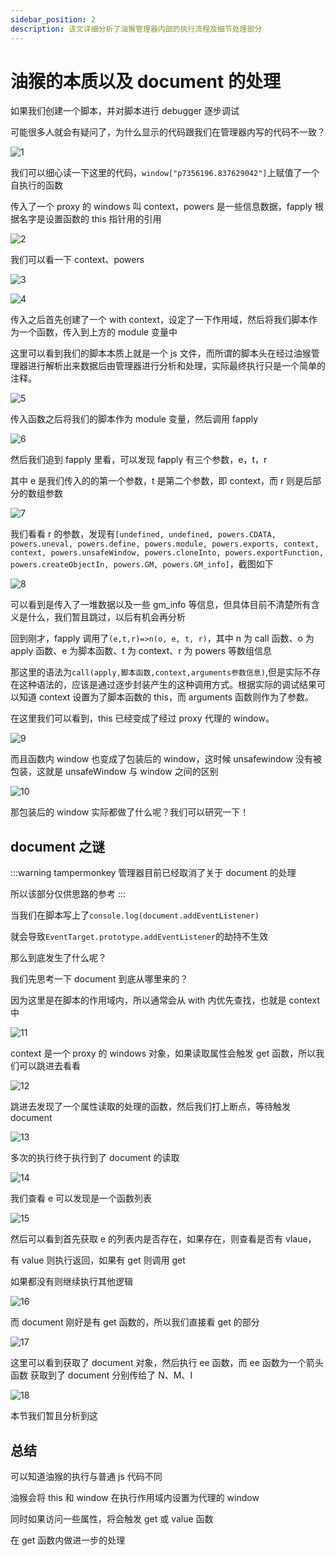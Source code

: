```yaml
---
sidebar_position: 2
description: 该文详细分析了油猴管理器内部的执行流程及细节处理部分
---
```


# 油猴的本质以及 document 的处理

如果我们创建一个脚本，并对脚本进行 debugger 逐步调试

可能很多人就会有疑问了，为什么显示的代码跟我们在管理器内写的代码不一致？

![1](./img/01/1.png)

我们可以细心读一下这里的代码，`window["p7356196.837629042"]`上赋值了一个自执行的函数

传入了一个 proxy 的 windows 叫 context，powers 是一些信息数据，fapply 根据名字是设置函数的 this 指针用的引用

![2](./img/01/2.png)

我们可以看一下 context、powers

![3](./img/01/3.png)

![4](./img/01/4.png)

传入之后首先创建了一个 with context，设定了一下作用域，然后将我们脚本作为一个函数，传入到上方的 module 变量中

这里可以看到我们的脚本本质上就是一个 js 文件，而所谓的脚本头在经过油猴管理器进行解析出来数据后由管理器进行分析和处理，实际最终执行只是一个简单的注释。

![5](./img/01/5.png)

传入函数之后将我们的脚本作为 module 变量，然后调用 fapply

![6](./img/01/6.png)

然后我们追到 fapply 里看，可以发现 fapply 有三个参数，e，t，r

其中 e 是我们传入的的第一个参数，t 是第二个参数，即 context，而 r 则是后部分的数组参数

![7](./img/01/7.png)

我们看看 r 的参数，发现有`[undefined, undefined, powers.CDATA, powers.uneval, powers.define, powers.module, powers.exports, context, context, powers.unsafeWindow, powers.cloneInto, powers.exportFunction, powers.createObjectIn, powers.GM, powers.GM_info]`，截图如下

![8](./img/01/8.png)

可以看到是传入了一堆数据以及一些 gm_info 等信息，但具体目前不清楚所有含义是什么，我们暂且跳过，以后有机会再分析

回到刚才，fapply 调用了`(e,t,r)=>n(o, e, t, r)`，其中 n 为 call 函数、o 为 apply 函数、e 为脚本函数、t 为 context、r 为 powers 等数组信息

那这里的语法为`call(apply,脚本函数,context,arguments参数信息)`,但是实际不存在这种语法的，应该是通过逐步封装产生的这种调用方式。根据实际的调试结果可以知道 context 设置为了脚本函数的 this，而 arguments 函数则作为了参数。

在这里我们可以看到，this 已经变成了经过 proxy 代理的 window。

![9](./img/01/9.png)

而且函数内 window 也变成了包装后的 window，这时候 unsafewindow 没有被包装，这就是 unsafeWindow 与 window 之间的区别

![10](./img/01/10.png)

那包装后的 window 实际都做了什么呢？我们可以研究一下！

## document 之谜

:::warning
tampermonkey 管理器目前已经取消了关于 document 的处理

所以该部分仅供思路的参考
:::

当我们在脚本写上了`console.log(document.addEventListener)`

就会导致`EventTarget.prototype.addEventListener`的劫持不生效

那么到底发生了什么呢？

我们先思考一下 document 到底从哪里来的？

因为这里是在脚本的作用域内，所以通常会从 with 内优先查找，也就是 context 中

![11](./img/01/11.png)

context 是一个 proxy 的 windows 对象，如果读取属性会触发 get 函数，所以我们可以跳进去看看

![12](./img/01/12.png)

跳进去发现了一个属性读取的处理的函数，然后我们打上断点，等待触发 document

![13](./img/01/13.png)

多次的执行终于执行到了 document 的读取

![14](./img/01/14.png)

我们查看 e 可以发现是一个函数列表

![15](./img/01/15.png)

然后可以看到首先获取 e 的列表内是否存在，如果存在，则查看是否有 vlaue，

有 value 则执行返回，如果有 get 则调用 get

如果都没有则继续执行其他逻辑

![16](./img/01/16.png)

而 document 刚好是有 get 函数的，所以我们直接看 get 的部分

![17](./img/01/17.png)

这里可以看到获取了 document 对象，然后执行 ee 函数，而 ee 函数为一个箭头函数
获取到了 document 分别传给了 N、M、I

![18](./img/01/18.png)

本节我们暂且分析到这

## 总结

可以知道油猴的执行与普通 js 代码不同

油猴会将 this 和 window 在执行作用域内设置为代理的 window

同时如果访问一些属性，将会触发 get 或 value 函数

在 get 函数内做进一步的处理
